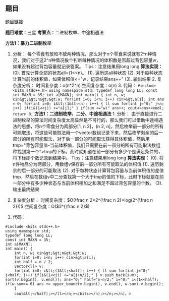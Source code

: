 ## 题目
[题目链接](https://www.nowcoder.com/practice/bf877f837467488692be703735db84e6?tpId=182&tqId=152613&sourceUrl=/exam/oj&channenl=wgithub&fromPut=wgithub)

**题目难度**：三星
**考察点**：二进制枚举、中途相遇法

**方法1：暴力二进制枚举**
1. 分析：
每个零食有放和不放两种情况，那么对于n个零食来说就有2^n种情况，我们对于这2^n种情况挨个判断每种情况的体积数是否超过背包容量w，如果没有超过背包容量就记录答案。
Tips：注意结果用long long
**算法实现：**
(0). 首先计算全部的状态all=(1&lt;<n)。 (1). 遍历这all种状态 (2). 对于每种状态计算当前的体积值，如果体积值<="w，记录结果ans++" (3). 输出结果 2. 复杂度分析： 时间复杂度：o(n*2^n) 空间复杂度：o(n) 3. 代码： ``` #include <bits stdc++.h>
using namespace std;
typedef long long LL;
const int MAXN = 35;
int a[MAXN];
int main() {
    int n, w; cin&gt;&gt;n&gt;&gt;w;
    for(int i=0; i<n; i++) cin>&gt;a[i];
    int ans = 0;
    for(int i=0; i&lt;(1&lt;<n); i++) { ll sum for(int j="0;" j<n; j++) if(i&(1<<j)) +="a[j];" } if(sum <="w)" ans++; cout<<ans<<endl; return 0; ``` **方法1：二进制枚举、二分、中途相遇法** 1. 分析： 由于直接进行二进制枚举的算法时间复杂度太高显然是不可行的，那么我们可以借助中途相遇法的思想，将n个零食分为两部分[1, n 2]，(n 2, n]，然后枚举前一部分的所有可能取法，将这些可能取法用一个vector数组记录下来，然后枚举剩余的后一部分的所有可能取法，对于后一部分的可能取法获得其体积值，然后用tmp="背包容量值-当前体积值，我们只需要在前一部分的所有可能取法数组种找到第一个">tmp的下标，此时就知道在前一部分有多少个是满足条件的，将下标即个数记录到结果中。
Tips：注意结果用long long
**算法实现：**
(0). 将n件物品分为两部分，用数组v保存前一部分所有可能取法的体积值
(1). 遍历剩余的后一部分的可能取法
(2). 对于每种状态计算背包容量与当前体积值的差值tmp，然后在数组v中二分查找第一个大于tmp的值的下标，此时下标就是在前一部分中有多少种状态与当前体积相加之和满足不超过背包容量的个数。
(3). 输出最终结果

2. 复杂度分析：
时间复杂度：$O(\frac n 2*2^{\frac n 2}*log(2^{\frac n 2}))$
空间复杂度：O($2^{\frac n 2}$)

3. 代码：
```
#include <bits stdc++.h>
using namespace std;
typedef long long LL;
const int MAXN = 35;
int a[MAXN];
int main() {
    int n, w; cin&gt;&gt;n&gt;&gt;w;
    for(int i=0; i<n; i++) cin>&gt;a[i];
    int half = n / 2;
    vector<ll> v;
    for(int i=0; i&lt;(1&lt;<half); i++) { ll sum for(int j="0;" j<half; j++) if(i&(1<<j)) +="a[j+n/2];" } v.push_back(sum); sort(v.begin(), v.end()); ans="0;" half="n-n/2;" i="0;" i<(1<<half); if(w-sum>= 0) ans += upper_bound(v.begin(), v.end(), w-sum)-v.begin();
    }
    cout&lt;</half);></ll></n;></bits></n);></n;></n)。>